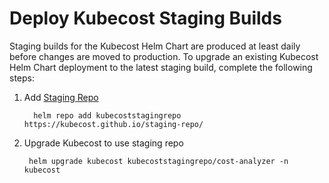 Deploy Kubecost Staging Builds
==============================

Staging builds for the Kubecost Helm Chart are produced at least daily before changes are moved to production. 
To upgrade an existing Kubecost Helm Chart deployment to the latest staging build, complete the following steps: 

1. Add [Staging Repo](https://github.com/kubecost/staging-repo)

    ```
      helm repo add kubecoststagingrepo https://kubecost.github.io/staging-repo/
    ```

2. Upgrade Kubecost to use staging repo 

    ```
     helm upgrade kubecost kubecoststagingrepo/cost-analyzer -n kubecost
    ```
